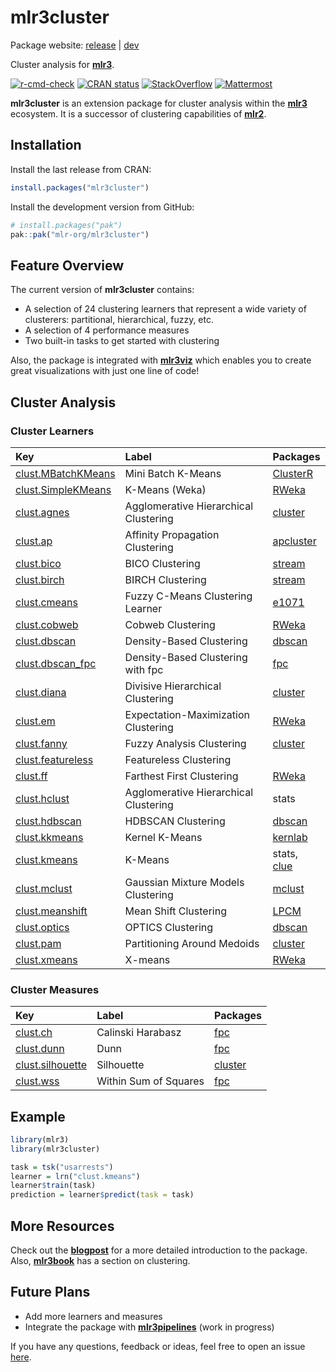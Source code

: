 
<!-- README.md is generated from README.Rmd. Please edit that file -->

# mlr3cluster

Package website: [release](https://mlr3cluster.mlr-org.com/) \|
[dev](https://mlr3cluster.mlr-org.com/dev/)

Cluster analysis for **[mlr3](https://github.com/mlr-org/mlr3/)**.

<!-- badges: start -->

[![r-cmd-check](https://github.com/mlr-org/mlr3cluster/actions/workflows/r-cmd-check.yml/badge.svg)](https://github.com/mlr-org/mlr3cluster/actions/workflows/r-cmd-check.yml)
[![CRAN
status](https://www.r-pkg.org/badges/version/mlr3cluster)](https://CRAN.R-project.org/package=mlr3cluster)
[![StackOverflow](https://img.shields.io/badge/stackoverflow-mlr3-orange.svg)](https://stackoverflow.com/questions/tagged/mlr3)
[![Mattermost](https://img.shields.io/badge/chat-mattermost-orange.svg)](https://lmmisld-lmu-stats-slds.srv.mwn.de/mlr_invite/)
<!-- badges: end -->

**mlr3cluster** is an extension package for cluster analysis within the
**[mlr3](https://github.com/mlr-org/mlr3)** ecosystem. It is a successor
of clustering capabilities of
**[mlr2](https://github.com/mlr-org/mlr)**.

## Installation

Install the last release from CRAN:

``` r
install.packages("mlr3cluster")
```

Install the development version from GitHub:

``` r
# install.packages("pak")
pak::pak("mlr-org/mlr3cluster")
```

## Feature Overview

The current version of **mlr3cluster** contains:

- A selection of 24 clustering learners that represent a wide variety of
  clusterers: partitional, hierarchical, fuzzy, etc.
- A selection of 4 performance measures
- Two built-in tasks to get started with clustering

Also, the package is integrated with
**[mlr3viz](https://github.com/mlr-org/mlr3viz)** which enables you to
create great visualizations with just one line of code!

## Cluster Analysis

### Cluster Learners

| Key                                                                                             | Label                                 | Packages                                                  |
|:------------------------------------------------------------------------------------------------|:--------------------------------------|:----------------------------------------------------------|
| [clust.MBatchKMeans](https://mlr3cluster.mlr-org.com/reference/mlr_learners_clust.MBatchKMeans) | Mini Batch K-Means                    | [ClusterR](https://cran.r-project.org/package=ClusterR)   |
| [clust.SimpleKMeans](https://mlr3cluster.mlr-org.com/reference/mlr_learners_clust.SimpleKMeans) | K-Means (Weka)                        | [RWeka](https://cran.r-project.org/package=RWeka)         |
| [clust.agnes](https://mlr3cluster.mlr-org.com/reference/mlr_learners_clust.agnes)               | Agglomerative Hierarchical Clustering | [cluster](https://cran.r-project.org/package=cluster)     |
| [clust.ap](https://mlr3cluster.mlr-org.com/reference/mlr_learners_clust.ap)                     | Affinity Propagation Clustering       | [apcluster](https://cran.r-project.org/package=apcluster) |
| [clust.bico](https://mlr3cluster.mlr-org.com/reference/mlr_learners_clust.bico)                 | BICO Clustering                       | [stream](https://cran.r-project.org/package=stream)       |
| [clust.birch](https://mlr3cluster.mlr-org.com/reference/mlr_learners_clust.birch)               | BIRCH Clustering                      | [stream](https://cran.r-project.org/package=stream)       |
| [clust.cmeans](https://mlr3cluster.mlr-org.com/reference/mlr_learners_clust.cmeans)             | Fuzzy C-Means Clustering Learner      | [e1071](https://cran.r-project.org/package=e1071)         |
| [clust.cobweb](https://mlr3cluster.mlr-org.com/reference/mlr_learners_clust.cobweb)             | Cobweb Clustering                     | [RWeka](https://cran.r-project.org/package=RWeka)         |
| [clust.dbscan](https://mlr3cluster.mlr-org.com/reference/mlr_learners_clust.dbscan)             | Density-Based Clustering              | [dbscan](https://cran.r-project.org/package=dbscan)       |
| [clust.dbscan_fpc](https://mlr3cluster.mlr-org.com/reference/mlr_learners_clust.dbscan_fpc)     | Density-Based Clustering with fpc     | [fpc](https://cran.r-project.org/package=fpc)             |
| [clust.diana](https://mlr3cluster.mlr-org.com/reference/mlr_learners_clust.diana)               | Divisive Hierarchical Clustering      | [cluster](https://cran.r-project.org/package=cluster)     |
| [clust.em](https://mlr3cluster.mlr-org.com/reference/mlr_learners_clust.em)                     | Expectation-Maximization Clustering   | [RWeka](https://cran.r-project.org/package=RWeka)         |
| [clust.fanny](https://mlr3cluster.mlr-org.com/reference/mlr_learners_clust.fanny)               | Fuzzy Analysis Clustering             | [cluster](https://cran.r-project.org/package=cluster)     |
| [clust.featureless](https://mlr3cluster.mlr-org.com/reference/mlr_learners_clust.featureless)   | Featureless Clustering                |                                                           |
| [clust.ff](https://mlr3cluster.mlr-org.com/reference/mlr_learners_clust.ff)                     | Farthest First Clustering             | [RWeka](https://cran.r-project.org/package=RWeka)         |
| [clust.hclust](https://mlr3cluster.mlr-org.com/reference/mlr_learners_clust.hclust)             | Agglomerative Hierarchical Clustering | stats                                                     |
| [clust.hdbscan](https://mlr3cluster.mlr-org.com/reference/mlr_learners_clust.hdbscan)           | HDBSCAN Clustering                    | [dbscan](https://cran.r-project.org/package=dbscan)       |
| [clust.kkmeans](https://mlr3cluster.mlr-org.com/reference/mlr_learners_clust.kkmeans)           | Kernel K-Means                        | [kernlab](https://cran.r-project.org/package=kernlab)     |
| [clust.kmeans](https://mlr3cluster.mlr-org.com/reference/mlr_learners_clust.kmeans)             | K-Means                               | stats, [clue](https://cran.r-project.org/package=clue)    |
| [clust.mclust](https://mlr3cluster.mlr-org.com/reference/mlr_learners_clust.mclust)             | Gaussian Mixture Models Clustering    | [mclust](https://cran.r-project.org/package=mclust)       |
| [clust.meanshift](https://mlr3cluster.mlr-org.com/reference/mlr_learners_clust.meanshift)       | Mean Shift Clustering                 | [LPCM](https://cran.r-project.org/package=LPCM)           |
| [clust.optics](https://mlr3cluster.mlr-org.com/reference/mlr_learners_clust.optics)             | OPTICS Clustering                     | [dbscan](https://cran.r-project.org/package=dbscan)       |
| [clust.pam](https://mlr3cluster.mlr-org.com/reference/mlr_learners_clust.pam)                   | Partitioning Around Medoids           | [cluster](https://cran.r-project.org/package=cluster)     |
| [clust.xmeans](https://mlr3cluster.mlr-org.com/reference/mlr_learners_clust.xmeans)             | X-means                               | [RWeka](https://cran.r-project.org/package=RWeka)         |

### Cluster Measures

| Key                                                                                         | Label                 | Packages                                              |
|:--------------------------------------------------------------------------------------------|:----------------------|:------------------------------------------------------|
| [clust.ch](https://mlr3cluster.mlr-org.com/reference/mlr_measures_clust.ch)                 | Calinski Harabasz     | [fpc](https://cran.r-project.org/package=fpc)         |
| [clust.dunn](https://mlr3cluster.mlr-org.com/reference/mlr_measures_clust.dunn)             | Dunn                  | [fpc](https://cran.r-project.org/package=fpc)         |
| [clust.silhouette](https://mlr3cluster.mlr-org.com/reference/mlr_measures_clust.silhouette) | Silhouette            | [cluster](https://cran.r-project.org/package=cluster) |
| [clust.wss](https://mlr3cluster.mlr-org.com/reference/mlr_measures_clust.wss)               | Within Sum of Squares | [fpc](https://cran.r-project.org/package=fpc)         |

## Example

``` r
library(mlr3)
library(mlr3cluster)

task = tsk("usarrests")
learner = lrn("clust.kmeans")
learner$train(task)
prediction = learner$predict(task = task)
```

## More Resources

Check out the
**[blogpost](https://www.r-bloggers.com/2020/10/introducing-mlr3cluster-cluster-analysis-package/)**
for a more detailed introduction to the package. Also,
**[mlr3book](https://mlr3book.mlr-org.com/chapters/chapter13/beyond_regression_and_classification.html#sec-cluster)**
has a section on clustering.

## Future Plans

- Add more learners and measures
- Integrate the package with
  **[mlr3pipelines](https://github.com/mlr-org/mlr3pipelines)** (work in
  progress)

If you have any questions, feedback or ideas, feel free to open an issue
[here](https://github.com/mlr-org/mlr3cluster/issues).
